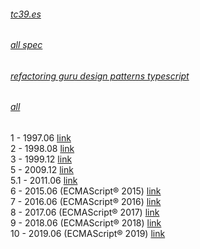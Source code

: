 ###### [tc39.es](https://tc39.es/) 
###### [all spec](https://www.ecma-international.org/publications/standards/Ecma-262-arch.htm)
###### [refactoring guru design patterns typescript](https://github.com/RefactoringGuru/design-patterns-typescript)
###### [all](https://www.ecma-international.org/publications/standards/Ecma-262-arch.htm)
1 - 1997.06 [link](https://www.ecma-international.org/publications/files/ECMA-ST-ARCH/ECMA-262,%201st%20edition,%20June%201997.pdf) <br/>
2 - 1998.08 [link](https://www.ecma-international.org/publications/files/ECMA-ST-ARCH/ECMA-262,%202nd%20edition,%20August%201998.pdf) <br/>
3 - 1999.12 [link](https://www.ecma-international.org/publications/files/ECMA-ST-ARCH/ECMA-262,%203rd%20edition,%20December%201999.pdf) <br/>
5 - 2009.12 [link](https://www.ecma-international.org/publications/files/ECMA-ST-ARCH/ECMA-262%205th%20edition%20December%202009.pdf) <br/>
5.1 - 2011.06 [link](https://www.ecma-international.org/publications/files/ECMA-ST-ARCH/ECMA-262%205.1%20edition%20June%202011.pdf) <br/>
6 - 2015.06 (ECMAScript® 2015) [link](https://www.ecma-international.org/publications/files/ECMA-ST-ARCH/ECMA-262%206th%20edition%20June%202015.pdf) <br/>
7 - 2016.06 (ECMAScript® 2016) [link](https://www.ecma-international.org/publications/files/ECMA-ST-ARCH/ECMA-262%207th%20edition%20June%202016.pdf) <br/>
8 - 2017.06 (ECMAScript® 2017) [link](https://www.ecma-international.org/publications/files/ECMA-ST-ARCH/ECMA-262%208th%20edition%20June%202017.pdf) <br/>
9 - 2018.06 (ECMAScript® 2018) [link](https://www.ecma-international.org/publications/files/ECMA-ST-ARCH/ECMA-262%209th%20edition%20June%202018.pdf) <br/>
10 - 2019.06 (ECMAScript® 2019) [link](https://www.ecma-international.org/publications/files/ECMA-ST-ARCH/ECMA-262%2010th%20edition%20June%202019.pdf) <br/>
